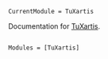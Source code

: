 ```@meta
CurrentModule = TuXartis
```

Documentation for [TuXartis](https://github.com/pitsianis/TuXartis.jl).

```@index
```



```@autodocs
Modules = [TuXartis]
```
